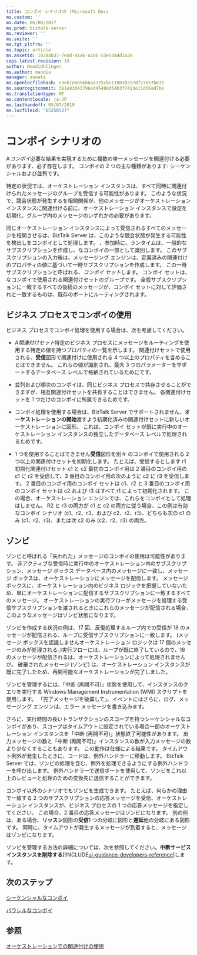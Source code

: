 ```yaml
---
title: コンボイ シナリオの |Microsoft Docs
ms.custom: ''
ms.date: 06/08/2017
ms.prod: biztalk-server
ms.reviewer: ''
ms.suite: ''
ms.tgt_pltfrm: ''
ms.topic: article
ms.assetid: 1028ab37-7ead-41a6-a186-53e5344d1a28
caps.latest.revision: 19
author: MandiOhlinger
ms.author: mandia
manager: anneta
ms.openlocfilehash: e3eb1e6656b6aa725cbc110030257df77657b631
ms.sourcegitcommit: 381e83d43796a345488d54b3f7413e11d56ad7be
ms.translationtype: MT
ms.contentlocale: ja-JP
ms.lasthandoff: 05/07/2019
ms.locfileid: "65258527"
---
```

# <a name="working-with-convoy-scenarios"></a>コンボイ シナリオの
A*コンボイ*必要な結果を実現するために複数の単一メッセージを関連付ける必要があります、必ず存在します。 コンボイの 2 つの主な種類があります: シーケンシャルおよび並列です。  
  
 特定の状況では、オーケストレーション インスタンスは、すべて同時に関連付けられたメッセージのグループを受信する可能性があります。 このような状況で、競合状態が発生するを相関関係が、他のメッセージがオーケストレーション インスタンスに関連付ける前に、オーケストレーション インスタンスで設定を初期化、グループ内のメッセージのいずれかの必要があります。  
  
 同じオーケストレーション インスタンスによって受信されるすべてのメッセージを相関させるは、BizTalk Server は、このような競合状態が発生する可能性を検出しをコンボイとして処理します。 、参加時に、ランタイムは、一般的なサブスクリプションを作成し、なコンボイの一部として識別します。 このサブスクリプションの入力後は、メッセージング エンジンは、定義済みの関連付けのプロパティの値に基づいて一時サブスクリプションを作成します。 この一時サブスクリプションと呼ばれる、*コンボイ セット*します。 コンボイ セットは、なコンボイで使用される関連付けセットのグループです。 全般サブスクリプションに一致するすべての後続のメッセージが、コンボイ セットに対して評価されと一致するものは、既存のポートにルーティングされます。  
  
## <a name="using-convoys-with-business-processes"></a>ビジネス プロセスでコンボイの使用  
 ビジネス プロセスでコンボイ処理を使用する場合は、次を考慮してください。  
  
-   A*関連付けセット*特定のビジネス プロセスにメッセージをルーティングを使用する特定の値を持つプロパティの一覧を示します。 関連付けセットで使用される、**受信**図形で関連付けに使用される 4 つ以上のプロパティを含めることはできません。 これらの値が識別され、最大 3 つのパラメーターをサポートするデータベース レベルで格納されているためにです。  
  
-   並列および順次のコンボイは、同じビジネス プロセスで共存させることができますが、相互関連付けセットを共有することはできません。 各関連付けセットを 1 つだけのコンボイに所属できるためです。  
  
-   コンボイ処理を使用する場合は、BizTalk Server でサポートされません、**オーケストレーションの開始**渡すよう初期化済みの関連付けセットに新しいオーケストレーションに図形。 これは、コンボイ セットが既に実行中のオーケストレーション インスタンスの独立したデータベース レベルで処理されるためです。  
  
-   1 つを使用することはできません**受信**図形を別々 のコンボイで使用される 2 つ以上の関連付けセットを初期化します。 たとえば、受信するとします r1 初期化関連付けセット c1 と c2 最初のコンボイ用は 2 番目のコンボイ用の c1 に r2 を受信して、3 番目のコンボイ用の次のように c2 に r3 を受信します。 2 番目のコンボイ用のコンボイ セットは c1、r2 と 3 番目のコンボイ用のコンボイ セットは c2 および r3 はすべて r1 によって初期化されます。 この場合、オーケストレーション エンジンでは、これらをコンボイとして処理はしません。 R2 と r3 の両方が c1 と c2 の両方に従う場合、この例は有効なコンボイ シナリオ (c1、r2、r3、および c2、r2、r3)、どちらも次の c1 のみ (c1、r2、r3)、または次 c2 のみ (c2、r2、r3) の両方。  
  
## <a name="zombies"></a>ゾンビ  
 ゾンビと呼ばれる「失われた」メッセージのコンボイの使用は可能性があります。 非アクティブな受信時に実行中のオーケストレーション内のサブスクリプション、メッセージ ボックス データベース内のメッセージに一致し、メッセージ ボックスは、オーケストレーションにメッセージを配信します。 メッセージ ボックスに、オーケストレーション内のビジネス ロジックを把握していないため、単にオーケストレーションに配信するサブスクリプションに一致するすべてのメッセージ。 オーケストレーションの実行フローがメッセージを処理する受信サブスクリプションを渡されるときにこれらのメッセージが配信される場合、このようなメッセージはゾンビ状態になります。  
  
 ゾンビを作成する状況の例は、17 回、反復処理するループ内での受信が 18 のメッセージが配信される、ループに受信サブスクリプションに一致します。 (メッセージ ボックスを認識しませんオーケストレーション ロジックは 17 個のメッセージのみが処理される。)実行フローには、ループが既に終了しているので、18 のメッセージが配信されるは、オーケストレーションによって処理されませんが。 破棄されたメッセージ (ゾンビ) は、オーケストレーション インスタンスが既に完了したため、再開可能なオーケストレーションが完了しました。  
  
 ゾンビを管理するには、「中断 (再開不可)」状態を使用して、インスタンスのクエリを実行する Windows Management Instrumentation (WMI) スクリプトを使用します。 「完了メッセージを破棄して」、イベントにはさらに、ログ、メッセージング エンジンは、エラー メッセージを書き込みます。  
  
 さらに、実行時間の長いトランザクションのスコープを持つシーケンシャルなコンボイがあり、スコープはタイムアウトに設定されている場合一部のオーケストレーション インスタンスを「中断 (再開不可)」状態終了可能性があります。 出力メッセージの数と「中断 (再開不可)」インスタンスの数が入力メッセージの数より少なくすることもあります。 この動作は仕様による結果です。 タイムアウト例外が発生したときに、コードは、例外ハンドラーに移動します。 BizTalk Server では、ゾンビの処理を含む、例外を処理できるようにする例外ハンドラーを呼び出します。 例外ハンドラーで送信ポートを使用して、ゾンビをこれ以上のレビューと処理のための変換先に送信することができます。  
  
 コンボイ以外のシナリオでもゾンビを生成できます。 たとえば、何らかの理由で一致する 2 つのサブスクリプションの応答メッセージを受信、オーケストレーション インスタンスが、ビジネス プロセスの 1 つの応答メッセージを指定してください。 この場合、2 番目の応答メッセージはゾンビになります。 別の例は、ある場合、**リッスン**図形の**受信**1 つの分岐に図形と**遅延**他の分岐にある図形です。 同時に、タイムアウトが発生するメッセージが到着すると、メッセージはゾンビになります。  
  
 ゾンビを管理する方法の詳細については、次を参照してください。**中断サービス インスタンスを削除する**[!INCLUDE[ui-guidance-developers-reference](../includes/ui-guidance-developers-reference.md)]します。
  
## <a name="next-steps"></a>次のステップ
 [シーケンシャルなコンボイ](../core/sequential-convoys.md)  
  
 [パラレルなコンボイ](../core/parallel-convoys.md)  
  
## <a name="see-also"></a>参照  
 [オーケストレーションでの関連付けの使用](../core/using-correlations-in-orchestrations.md)